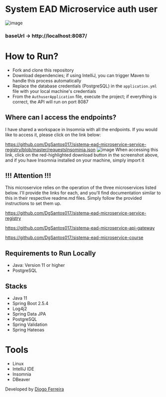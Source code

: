 # System EAD Microservice auth user
![image](https://github.com/DgSantos017/sistema-ead-microservice-auth-user/assets/62971277/0d33bf5f-7cce-4d70-b48d-d88db6eb9f24)

### baseUrl -> http://localhost:8087/

# How to Run?
- Fork and clone this repository
- Download dependencies; if using IntelliJ, you can trigger Maven to handle this process automatically
- Replace the database credentials (PostgreSQL) in the ``application.yml`` file with your local machine's credentials
- From the ``AuthuserApplication`` file, execute the project; if everything is correct, the API will run on port 8087

## Where can I access the endpoints?
I have shared a workspace in Insomnia with all the endpoints. If you would like to access it, please click on the link below:

https://github.com/DgSantos017/sistema-ead-microservice-service-registry/blob/master/requestsInsominia.json
![image](https://github.com/DgSantos017/sistema-ead-microservice-auth-user/assets/62971277/acf5333d-4fea-4a6f-9171-2c8da442039f)
When accessing this link, click on the red-highlighted download button in the screenshot above, and if you have Insomnia installed on your machine, simply import it

## !!! Attention !!!
This microservice relies on the operation of the three microservices listed below. I'll provide the links for each, and you'll find documentation similar to this in their respective readme.md files. Simply follow the provided instructions to set them up.

https://github.com/DgSantos017/sistema-ead-microservice-service-registry

https://github.com/DgSantos017/sistema-ead-microservice-api-gateway

https://github.com/DgSantos017/sistema-ead-microservice-course


## Requirements to Run Locally
- Java: Version 11 or higher
- PostgreSQL

## Stacks
- Java 11
- Spring Boot 2.5.4
- Log4j2
- Spring Data JPA
- PostgreSQL
- Spring Validation
- Spring Hateoas

# Tools
- Linux
- IntelliJ IDE
- Insomnia
- DBeaver

Developed by [Diogo Ferreira](https://www.linkedin.com/in/diogo-santos01/)
